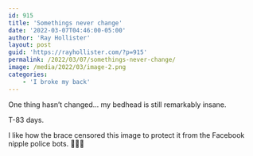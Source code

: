 ```yaml
---
id: 915
title: 'Somethings never change'
date: '2022-03-07T04:46:00-05:00'
author: 'Ray Hollister'
layout: post
guid: 'https://rayhollister.com/?p=915'
permalink: /2022/03/07/somethings-never-change/
image: /media/2022/03/image-2.png
categories:
    - 'I broke my back'
---
```


One thing hasn’t changed… my bedhead is still remarkably insane.

T-83 days.

I like how the brace censored this image to protect it from the Facebook nipple police bots. 🤣🤣🤣